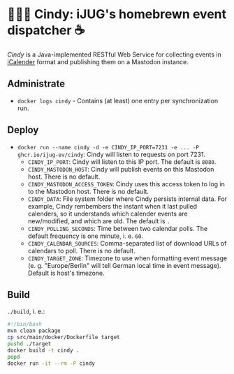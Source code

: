 # 👱🏻‍♀️ Cindy: iJUG's homebrewn event dispatcher ☕

*Cindy* is a Java-implemented RESTful Web Service for collecting events in [iCalender](https://www.rfc-editor.org/rfc/rfc5545.txt) format and publishing them on a Mastodon instance.


## Administrate

* `docker logs cindy` - Contains (at least) one entry per synchronization run.


## Deploy

* `docker run --name cindy -d -e CINDY_IP_PORT=7231 -e ... -P ghcr.io/ijug-ev/cindy`: Cindy will listen to requests on port 7231.
  - `CINDY_IP_PORT`: Cindy will listen to this IP port. The default is `8080`.
  -	`CINDY_MASTODON_HOST`: Cindy will publish events on this Mastodon host. There is no default.
  -	`CINDY_MASTODON_ACCESS_TOKEN`: Cindy uses this access token to log in to the Mastodon host. There is no default.
  -	`CINDY_DATA`: File system folder where Cindy persists internal data. For example, Cindy rembembers the instant when it last pulled calenders, so it understands which calender events are new/modified, and which are old. The default is `.`
  -	`CINDY_POLLING_SECONDS`: Time between two calendar polls. The default frequency is one minute, i. e. `60`.
  - `CINDY_CALENDAR_SOURCES`: Comma-separated list of download URLs of calendars to poll. There is no default.
  - `CINDY_TARGET_ZONE`: Timezone to use when formatting event message (e. g. "Europe/Berlin" will tell German local time in event message). Default is host's timezone.


## Build

`./build`, i. e.:
```bash
#!/bin/bash
mvn clean package
cp src/main/docker/Dockerfile target
pushd ./target
docker build -t cindy .
popd
docker run -it --rm -P cindy
```
